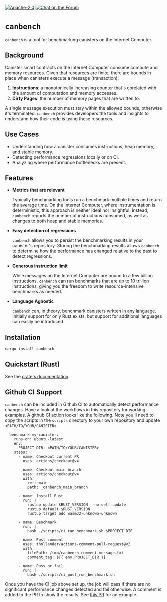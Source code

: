 <p>
  <a href="https://github.com/dfinity/canbench/blob/main/LICENSE"><img alt="Apache-2.0" src="https://img.shields.io/github/license/dfinity/bench"/></a>
  <a href="https://forum.dfinity.org/"><img alt="Chat on the Forum" src="https://img.shields.io/badge/help-post%20on%20forum.dfinity.org-blue"></a>
</p>

# `canbench`

`canbench` is a tool for benchmarking canisters on the Internet Computer.

## Background

Canister smart contracts on the Internet Computer consume compute and memory resources.
Given that resources are finite, there are bounds in place when canisters execute a message (transaction):

1. __Instructions__: a monotonically increasing counter that's corelated with the amount of computation and memory accesses.
2. __Dirty Pages__: the number of memory pages that are written to.

A single message execution must stay within the allowed bounds, otherwise it's terminated.
`canbench` provides developers the tools and insights to understand how their code is using these resources.

## Use Cases

* Understanding how a canister consumes instructions, heap memory, and stable memory.
* Detecting performance regressions locally or on CI.
* Analyzing where performance bottlenecks are present.

## Features

* __Metrics that are relevant__

  Typically benchmarking tools run a benchmark multiple times and return the average time.
  On the Internet Computer, where instrumentation is deterministic, this approach is neither ideal nor insightful.
  Instead, `canbench` reports the number of instructions consumed, as well as changes to both heap and stable memories.

* __Easy detection of regressions__

  `canbench` allows you to persist the benchmarking results in your canister's repository.
  Storing the benchmarking results allows `canbench` to determine how the performance has changed relative to the past to detect regressions.

* __Generous instruction limit__

  While messages on the Internet Computer are bound to a few billion instructions, `canbench` can run benchmarks that are up to 10 trillion instructions, giving you the freedom to write resource-intensive benchmarks as needed.

* __Language Agnostic__

  `canbench` can, in theory, benchmark canisters written in any language. Initially support for only Rust exists, but support for additional languages can easily be introduced.

## Installation

```bash
cargo install canbench
```

## Quickstart (Rust)

See the [crate's documentation](https://docs.rs/canbench-rs).

## Github CI Support

`canbench` can be included in Github CI to automatically detect performance changes.
Have a look at the workflows in this repository for working examples.
A github CI action looks like the following.
Note you'll need to copy the scripts in the `scripts` directory to your own repository and update `<PATH/TO/YOUR/CANISTER>`.

```
  benchmark-my-canister:
    runs-on: ubuntu-latest
    env:
      PROJECT_DIR: <PATH/TO/YOUR/CANISTER>
    steps:
      - name: Checkout current PR
        uses: actions/checkout@v4

      - name: Checkout main branch
        uses: actions/checkout@v4
        with:
          ref: main
          path: _canbench_main_branch

      - name: Install Rust
        run: |
          rustup update $RUST_VERSION --no-self-update
          rustup default $RUST_VERSION
          rustup target add wasm32-unknown-unknown

      - name: Benchmark
        run: |
          bash ./scripts/ci_run_benchmark.sh $PROJECT_DIR

      - name: Post comment
        uses: thollander/actions-comment-pull-request@v2
        with:
          filePath: /tmp/canbench_comment_message.txt
          comment_tag: ${{ env.PROJECT_DIR }}

      - name: Pass or fail
        run: |
          bash ./scripts/ci_post_run_benchmark.sh
```

Once you have the CI job above set up, the job will pass if there are no significant performance changes detected and fail otherwise.
A comment is added to the PR to show the results. See [this PR](https://github.com/dfinity/bench/pull/18) for an example.
